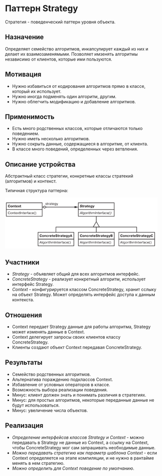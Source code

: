 # Паттерн Strategy

Стратегия - поведенческий паттерн уровня объекта.

## Назначение

Определяет семейство алгоритмов, инкапсулирует каждый из них и делает их взаимозаменямыми. Позволяет имзенять алгоритмы независимо от клиентов, которые ими пользуются.

## Мотивация

* Нужно избавиться от кодирования алгоритмов прямо в классе, который их использует.
* Нужно иногда подменять один алгоритм, другим.
* Нужно облегчить модификацию и добавление алгоритмов.

## Применимость

* Есть много родственных классов, которые отличаются только поведением.
* Нужно иметь несколько алгоритмов.
* Нужно сокрыть данные, содержащиеся в алгоритме, от клиента.
* В классе много поведений, определенных через ветвления.

## Описание устройства

Абстрактный класс стратегии, конкретные классы стратекий (алгоритмов) и контекст.

Типичная структура паттерна:

![1733232081544](images/desrciption/1733232081544.png)

## Участники

* *Strategy* - объявляет общий для всех алгоритмов интерфейс.
* *ConcreteStrategy* - реализует конкретный алгоритм, использует интерфейс Strategy.
* *Context* - конфигурируется классом ConcreteStrategy, хранит сслыку на объект Strategy. Может определять интерфейс доступа к данным контекста.

## Отношения

* Context передает Strategy данные для работы алгоритма, Strategy может изменять данные в Context.
* Context делегирует запросы своих клиентов классу ConcreteStrategy.
* Клиенты создают объект Context передавая ConcreteStrategy.

## Результаты

* Семейство родственных алгоритмов.
* Альтернатива пораждению подклассов Context.
* Избавление от условных операторов в классе.
* Возможность выбора реализации поведения.
* Минус: клиент должен знать и понимать различия в стратегиях.
* Минус: для простых алгоритмов, некоторые переданные данные не будут использоваться.
* Минус: увеличение числа объектов.

## Реализация

* *Определение интерфейсов классов Strategy и Context* - можно передавать в Strategy не данные из Context, а ссылку на Context, чтобы ConcreteStrategy мог сам запрашивать необходимые данные.
* *Можно передавать стратегию как параметр шаблона Context* - если Context определяется на этапе компиляции, и не нужно в рантайме менять в нем стратегию.
* *Можно определить для Context поведение по умолчанию*.
